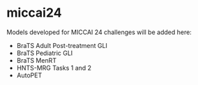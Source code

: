# miccai24
Models developed for MICCAI 24 challenges will be added here:
 - BraTS Adult Post-treatment GLI
 - BraTS Pediatric GLI
 - BraTS MenRT
 - HNTS-MRG Tasks 1 and 2
 - AutoPET
